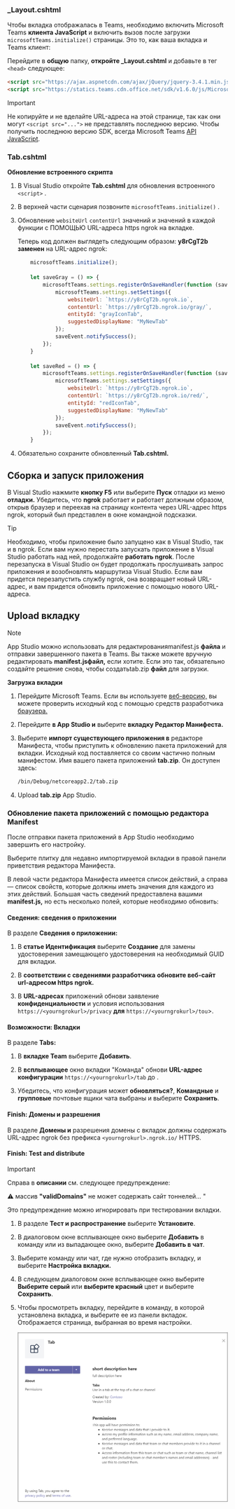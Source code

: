 ### <a name="_layoutcshtml"></a>_Layout.cshtml

Чтобы вкладка отображалась в Teams, необходимо включить Microsoft Teams **клиента JavaScript** и включить вызов после загрузки `microsoftTeams.initialize()` страницы. Это то, как ваша вкладка и Teams клиент:

Перейдите в **общую** папку, **откройте _Layout.cshtml** и добавьте в тег `<head>` следующее:

```html
<script src="https://ajax.aspnetcdn.com/ajax/jQuery/jquery-3.4.1.min.js"></script>
<script src="https://statics.teams.cdn.office.net/sdk/v1.6.0/js/MicrosoftTeams.min.js"></script>
```

>[!IMPORTANT]
> Не копируйте и не вделайте URL-адреса на этой странице, так как они могут `<script src="...">` не представлять последнюю версию. Чтобы получить последнюю версию SDK, всегда Microsoft Teams [API JavaScript](https://www.npmjs.com/package/@microsoft/teams-js).

### <a name="tabcshtml"></a>Tab.cshtml

**Обновление встроенного скрипта**

1. В Visual Studio откройте **Tab.cshtml** для обновления встроенного `<script>` .

1. В верхней части сценария позвоните `microsoftTeams.initialize()` .

1. Обновление `websiteUrl` `contentUrl` значений и значений в каждой функции с ПОМОЩЬЮ URL-адреса https ngrok на вкладке.

    Теперь код должен выглядеть следующим образом: **y8rCgT2b заменен** на URL-адрес ngrok:

    ```javascript
        microsoftTeams.initialize();
    
        let saveGray = () => {
            microsoftTeams.settings.registerOnSaveHandler(function (saveEvent) {
                microsoftTeams.settings.setSettings({
                    websiteUrl: `https://y8rCgT2b.ngrok.io`,
                    contentUrl: `https://y8rCgT2b.ngrok.io/gray/`,
                    entityId: "grayIconTab",
                    suggestedDisplayName: "MyNewTab"
                });
                saveEvent.notifySuccess();
            });
        }

        let saveRed = () => {
            microsoftTeams.settings.registerOnSaveHandler(function (saveEvent) {
                microsoftTeams.settings.setSettings({
                    websiteUrl: `https://y8rCgT2b.ngrok.io`,
                    contentUrl: `https://y8rCgT2b.ngrok.io/red/`,
                    entityId: "redIconTab",
                    suggestedDisplayName: "MyNewTab"
                });
                saveEvent.notifySuccess();
            });
        }
    ```

1. Обязательно сохраните обновленный **Tab.cshtml.**

## <a name="build-and-run-your-application"></a>Сборка и запуск приложения

В Visual Studio нажмите **кнопку F5** или выберите **Пуск** отладки из меню **отладки.** Убедитесь, что **ngrok** работает и работает должным образом, открыв браузер и переехав на страницу контента через URL-адрес https ngrok, который был представлен в окне командной подсказки.

> [!TIP]
> Необходимо, чтобы приложение было запущено как в Visual Studio, так и в ngrok. Если вам нужно перестать запускать приложение в Visual Studio работать над ней, продолжайте **работать ngrok**. После перезапуска в Visual Studio он будет продолжать прослушивать запрос приложения и возобновлять маршрутиза Visual Studio. Если вам придется перезапустить службу ngrok, она возвращает новый URL-адрес, и вам придется обновить приложение с помощью нового URL-адреса.

## <a name="upload-your-tab"></a>Upload вкладку

>[!Note]
> App Studio можно использовать для редактированияmanifest.js **файла** и отправки завершенного пакета в Teams. Вы также можете вручную редактировать **manifest.jsфайл,** если хотите. Если это так, обязательно создайте решение снова, чтобы создатьtab.zip **файл** для загрузки.

**Загрузка вкладки**

1. Перейдите Microsoft Teams. Если вы используете [веб-версию,](https://teams.microsoft.com) вы можете проверить исходный код с помощью средств разработчика [браузера.](~/tabs/how-to/developer-tools.md)

1. Перейдите **в App Studio и** выберите **вкладку Редактор Манифеста.**

1. Выберите **импорт существующего приложения в** редакторе Манифеста, чтобы приступить к обновлению пакета приложений для вкладки. Исходный код поставляется со своим частично полным манифестом. Имя вашего пакета приложений **tab.zip**. Он доступен здесь:

    ```bash
    /bin/Debug/netcoreapp2.2/tab.zip
    ```

1. Upload **tab.zip** App Studio.

### <a name="update-your-app-package-with-manifest-editor"></a>Обновление пакета приложений с помощью редактора Manifest

После отправки пакета приложений в App Studio необходимо завершить его настройку.

Выберите плитку для недавно импортируемой вкладки в правой панели приветствия редактора Манифеста.

В левой части редактора Манифеста имеется список действий, а справа — список свойств, которые должны иметь значения для каждого из этих действий. Большая часть сведений предоставлена вашими **manifest.js,** но есть несколько полей, которые необходимо обновить:

#### <a name="details-app-details"></a>Сведения: сведения о приложении

В разделе **Сведения о приложении:**

1. В **статье Идентификация** выберите **Создание** для замены удостоверения замещающего удостоверения на необходимый GUID для вкладки.

1. В **соответствии с сведениями разработчика** **обновите веб-сайт** **url-адресом https ngrok.**

1. В **URL-адресах** приложений обнови заявление **конфиденциальности** и условия использования `https://<yourngrokurl>/privacy` **для** `https://<yourngrokurl>/tou`>.

#### <a name="capabilities-tabs"></a>Возможности: Вкладки

В разделе **Tabs:**

1. В **вкладке Team** выберите **Добавить**.

1. В **всплывающее** окно вкладки "Команда" обнови **URL-адрес конфигурации** `https://<yourngrokurl>/tab` до .

1. Убедитесь, что конфигурация может **обновляться?**, **Командные** и **групповые** почтовые ящики чата выбраны и выберите **Сохранить**.

#### <a name="finish-domains-and-permissions"></a>Finish: Домены и разрешения

В разделе **Домены и**  разрешения домены с вкладок должны содержать URL-адрес ngrok без префикса `<yourngrokurl>.ngrok.io/` HTTPS.

#### <a name="finish-test-and-distribute"></a>Finish: Test and distribute

>[!IMPORTANT]
> Справа в **описании** см. следующее предупреждение:
>
> &#9888; массив **"validDomains"** не может содержать сайт тоннелей... "
>
> Это предупреждение можно игнорировать при тестировании вкладки.

1. В разделе **Тест и распространение** выберите **Установите**.

1. В диалоговом окне всплывающее окно выберите **Добавить** в команду или из выпадающее окно, выберите **Добавить в чат**.

1. Выберите команду или чат, где нужно отобразить вкладку, и выберите **Настройка вкладки.**

1. В следующем диалоговом окне всплывающее окно выберите **Выберите серый** или **выберите красный** цвет и выберите **Сохранить**.

1. Чтобы просмотреть вкладку, перейдите в команду, в которой установлена вкладка, и выберите ее из панели вкладок. Отображается страница, выбранная во время настройки.

    ![Загруженная вкладка КАНАЛА ASPNETMVC](../../assets/images/tab-images/channeltabaspnetmvcuploaded.png)

